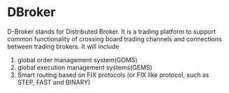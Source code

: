 # DBroker
D-Broker stands for Distributed Broker. It is a trading platform to support common functionality of crossing board trading channels and connections between trading brokers. It will include 
1. global order management system(GOMS)
2. global execution management systems(GEMS)
3. Smart routing based on FIX protocols (or FIX like protocol, such as STEP, FAST and BINARY)
